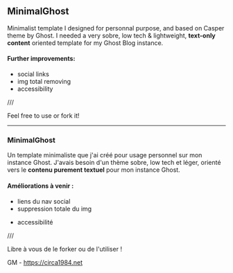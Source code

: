 ## MinimalGhost

Minimalist template I designed for personnal purpose, and based on Casper theme by Ghost.
I needed a very sobre, low tech & lightweight, **text-only content** oriented template for my Ghost Blog instance.

#### Further improvements:
* social links
* img total removing
* accessibility

///

Feel free to use or fork it!

---

### MinimalGhost

Un template minimaliste que j'ai créé pour usage personnel sur mon instance Ghost.
J'avais besoin d'un thème sobre, low tech et léger, orienté vers le **contenu purement textuel** pour mon instance Ghost.

#### Améliorations à venir :
* liens du nav social
* suppression totale du img
- accessibilité

///

Libre à vous de le forker ou de l'utiliser !

GM - https://circa1984.net
